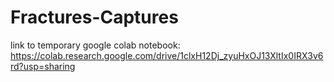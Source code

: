 # Fractures-Captures
link to temporary google colab notebook:
https://colab.research.google.com/drive/1clxH12Dj_zyuHxOJ13XltIx0IRX3v6rd?usp=sharing
